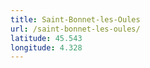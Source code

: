 ```yaml
---
title: Saint-Bonnet-les-Oules
url: /saint-bonnet-les-oules/
latitude: 45.543
longitude: 4.328
---
```

